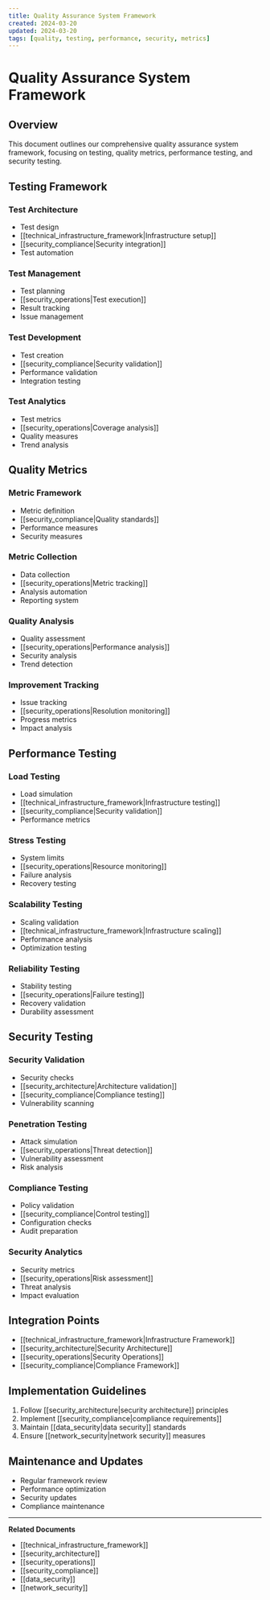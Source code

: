 ```yaml
---
title: Quality Assurance System Framework
created: 2024-03-20
updated: 2024-03-20
tags: [quality, testing, performance, security, metrics]
---
```


# Quality Assurance System Framework

## Overview
This document outlines our comprehensive quality assurance system framework, focusing on testing, quality metrics, performance testing, and security testing.

## Testing Framework
### Test Architecture
- Test design
- [[technical_infrastructure_framework|Infrastructure setup]]
- [[security_compliance|Security integration]]
- Test automation

### Test Management
- Test planning
- [[security_operations|Test execution]]
- Result tracking
- Issue management

### Test Development
- Test creation
- [[security_compliance|Security validation]]
- Performance validation
- Integration testing

### Test Analytics
- Test metrics
- [[security_operations|Coverage analysis]]
- Quality measures
- Trend analysis

## Quality Metrics
### Metric Framework
- Metric definition
- [[security_compliance|Quality standards]]
- Performance measures
- Security measures

### Metric Collection
- Data collection
- [[security_operations|Metric tracking]]
- Analysis automation
- Reporting system

### Quality Analysis
- Quality assessment
- [[security_operations|Performance analysis]]
- Security analysis
- Trend detection

### Improvement Tracking
- Issue tracking
- [[security_operations|Resolution monitoring]]
- Progress metrics
- Impact analysis

## Performance Testing
### Load Testing
- Load simulation
- [[technical_infrastructure_framework|Infrastructure testing]]
- [[security_compliance|Security validation]]
- Performance metrics

### Stress Testing
- System limits
- [[security_operations|Resource monitoring]]
- Failure analysis
- Recovery testing

### Scalability Testing
- Scaling validation
- [[technical_infrastructure_framework|Infrastructure scaling]]
- Performance analysis
- Optimization testing

### Reliability Testing
- Stability testing
- [[security_operations|Failure testing]]
- Recovery validation
- Durability assessment

## Security Testing
### Security Validation
- Security checks
- [[security_architecture|Architecture validation]]
- [[security_compliance|Compliance testing]]
- Vulnerability scanning

### Penetration Testing
- Attack simulation
- [[security_operations|Threat detection]]
- Vulnerability assessment
- Risk analysis

### Compliance Testing
- Policy validation
- [[security_compliance|Control testing]]
- Configuration checks
- Audit preparation

### Security Analytics
- Security metrics
- [[security_operations|Risk assessment]]
- Threat analysis
- Impact evaluation

## Integration Points
- [[technical_infrastructure_framework|Infrastructure Framework]]
- [[security_architecture|Security Architecture]]
- [[security_operations|Security Operations]]
- [[security_compliance|Compliance Framework]]

## Implementation Guidelines
1. Follow [[security_architecture|security architecture]] principles
2. Implement [[security_compliance|compliance requirements]]
3. Maintain [[data_security|data security]] standards
4. Ensure [[network_security|network security]] measures

## Maintenance and Updates
- Regular framework review
- Performance optimization
- Security updates
- Compliance maintenance

---
**Related Documents**
- [[technical_infrastructure_framework]]
- [[security_architecture]]
- [[security_operations]]
- [[security_compliance]]
- [[data_security]]
- [[network_security]] 